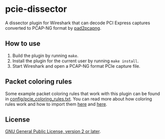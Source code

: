 # pcie-dissector

A dissector plugin for Wireshark that can decode PCI Express captures converted
to PCAP-NG format by [pad2pcapng][pad2pcapng].


## How to use

1. Build the plugin by running `make`.
2. Install the plugin for the current user by running `make install`.
3. Start Wireshark and open a PCAP-NG format PCIe capture file.


## Packet coloring rules

Some example packet coloring rules that work with this plugin can be found in
[config/pcie\_coloring\_rules.txt][coloring]. You can read more about how
coloring rules work and how to import them [here][wiki] and [here][user guide].


## License

[GNU General Public License, version 2 or later][license].


[pad2pcapng]: ../agilent_pad/examples/pad2pcapng.rs
[coloring]: config/pcie_coloring_rules.txt
[wiki]: https://gitlab.com/wireshark/wireshark/-/wikis/ColoringRules
[user guide]: https://www.wireshark.org/docs/wsug_html_chunked/ChCustColorizationSection.html
[license]: COPYING.txt

